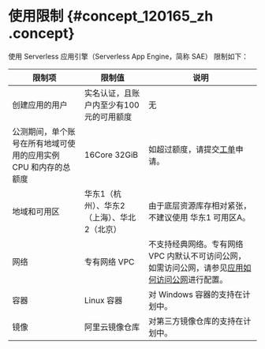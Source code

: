 # 使用限制 {#concept_120165_zh .concept}

使用 Serverless 应用引擎（Serverless App Engine，简称 SAE） 限制如下：

|限制项|限制值|说明|
|---|---|--|
|创建应用的用户|实名认证，且账户内至少有100元的可用额度|无|
|公测期间，单个账号在所有地域可使用的应用实例 CPU 和内存的总额度|16Core 32GiB|如超过额度，请提交[工单](https://selfservice.console.aliyun.com/ticket/category/edas?spm=5176.12834076.CreateApp.1.6cc03f34i6D28D)申请。|
|地域和可用区|华东1（杭州）、华东2（上海）、华北2（北京）|由于底层资源库存相对紧张，不建议使用 华东1 可用区A。|
|网络|专有网络 VPC|不支持经典网络。专有网络 VPC 内默认不可访问公网，如需访问公网，请参见[应用如何访问公网](https://help.aliyun.com/document_detail/100317.html)进行配置。|
|容器|Linux 容器|对 Windows 容器的支持在计划中。|
|镜像|阿里云镜像仓库|对第三方镜像仓库的支持在计划中。|

